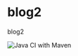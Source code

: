 # blog2
blog2

![Java CI with Maven](https://github.com/chengs2035/blog2/workflows/Java%20CI%20with%20Maven/badge.svg)
